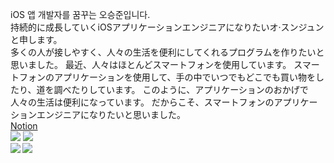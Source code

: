 iOS 앱 개발자를 꿈꾸는 오승준입니다.\
持続的に成長していくiOSアプリケーションエンジニアになりたいオ·スンジュンと申します。\
多くの人が接しやすく、人々の生活を便利にしてくれるプログラムを作りたいと思いました。
最近、人々はほとんどスマートフォンを使用しています。
スマートフォンのアプリケーションを使用して、手の中でいつでもどこでも買い物をしたり、道を調べたりしています。
このように、アプリケーションのおかげで人々の生活は便利になっています。
だからこそ、スマートフォンのアプリケーションエンジニアになりたいと思いました。\
[Notion](https://fourth-professor-8b7.notion.site/iOS-Dev-99790343522744bbacca307def4bec70) \
<img src="https://img.shields.io/badge/iOS-000000?style=for-the-badge&logo=Apple&logoColor=white"/>
<img src="https://img.shields.io/badge/Swift-F05138?style=for-the-badge&logo=Swift&logoColor=white"/>\
<img src="http://mazandi.herokuapp.com/api?handle=sj990927&theme=warm"/> <img align='left' src="http://mazassumnida.wtf/api/v2/generate_badge?boj=sj990927">
